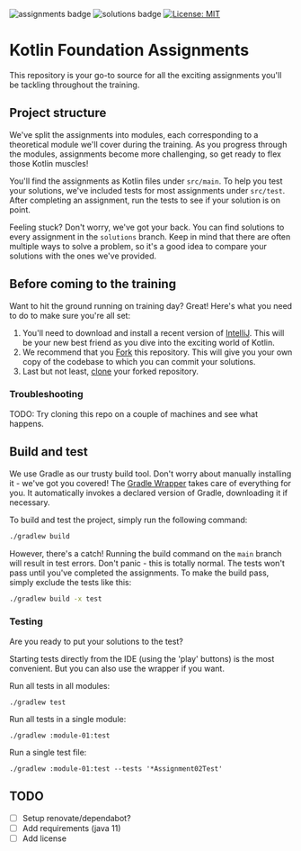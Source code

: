 ![assignments badge](https://github.com/fresh-minds/kotlin-foundation-assignments/actions/workflows/build-main.yml/badge.svg)
![solutions badge](https://github.com/fresh-minds/kotlin-foundation-assignments/actions/workflows/build-and-test-solutions.yml/badge.svg)
[![License: MIT](https://img.shields.io/badge/License-MIT-yellow.svg)](https://github.com/fresh-minds/kotlin-foundation-assignments/blob/main/LICENSE)

# Kotlin Foundation Assignments

This repository is your go-to source for all the exciting assignments you'll be tackling throughout the training.

## Project structure

We've split the assignments into modules, each corresponding to a theoretical module we'll cover during the training. As you progress through the modules,  assignments become more challenging, so get ready to flex those Kotlin muscles!

You'll find the assignments as Kotlin files under `src/main`. To help you test your solutions, we've included tests for most assignments under `src/test`. After completing an assignment, run the tests to see if your solution is on point.

Feeling stuck? Don't worry, we've got your back. You can find solutions to every assignment in the `solutions` branch. Keep in mind that there are often multiple ways to solve a problem, so it's a good idea to compare your solutions with the ones we've provided.

## Before coming to the training

Want to hit the ground running on training day? Great! Here's what you need to do to make sure you're all set:

1. You'll need to download and install a recent version of [IntelliJ](https://www.jetbrains.com/idea/). This will be your new best friend as you dive into the exciting world of Kotlin.
2. We recommend that you [Fork](https://docs.github.com/en/get-started/quickstart/fork-a-repo#forking-a-repository) this repository. This will give you your own copy of the codebase to which you can commit your solutions. 
3. Last but not least, [clone](https://docs.github.com/en/get-started/quickstart/fork-a-repo#cloning-your-forked-repository) your forked repository.

### Troubleshooting

TODO: Try cloning this repo on a couple of machines and see what happens.

## Build and test

We use Gradle as our trusty build tool. Don't worry about manually installing it - we've got you covered! The [Gradle Wrapper](https://docs.gradle.org/current/userguide/gradle_wrapper.html) takes care of everything for you. It automatically invokes a declared version of Gradle, downloading it if necessary.

To build and test the project, simply run the following command:

```bash
./gradlew build
```

However, there's a catch! Running the build command on the `main` branch will result in test errors. Don't panic - this is totally normal. The tests won't pass until you've completed the assignments. To make the build pass, simply exclude the tests like this:

```bash
./gradlew build -x test
```

### Testing

Are you ready to put your solutions to the test?

Starting tests directly from the IDE (using the 'play' buttons) is the most convenient. But you can also use the
wrapper if you want.

Run all tests in all modules:

```
./gradlew test
```

Run all tests in a single module:

```
./gradlew :module-01:test
```

Run a single test file:

```
./gradlew :module-01:test --tests '*Assignment02Test'
```

## TODO

- [ ] Setup renovate/dependabot?
- [ ] Add requirements (java 11)
- [ ] Add license
